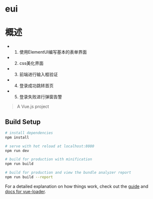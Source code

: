 # eui

# 概述
* 1. 使用ElementUI编写基本的表单界面
* 2. css美化界面
* 3. 前端进行输入框验证
* 4. 登录成功跳转首页
* 5. 登录失败进行弹窗告警

> A Vue.js project

## Build Setup

``` bash
# install dependencies
npm install

# serve with hot reload at localhost:8080
npm run dev

# build for production with minification
npm run build

# build for production and view the bundle analyzer report
npm run build --report
```

For a detailed explanation on how things work, check out the [guide](http://vuejs-templates.github.io/webpack/) and [docs for vue-loader](http://vuejs.github.io/vue-loader).


